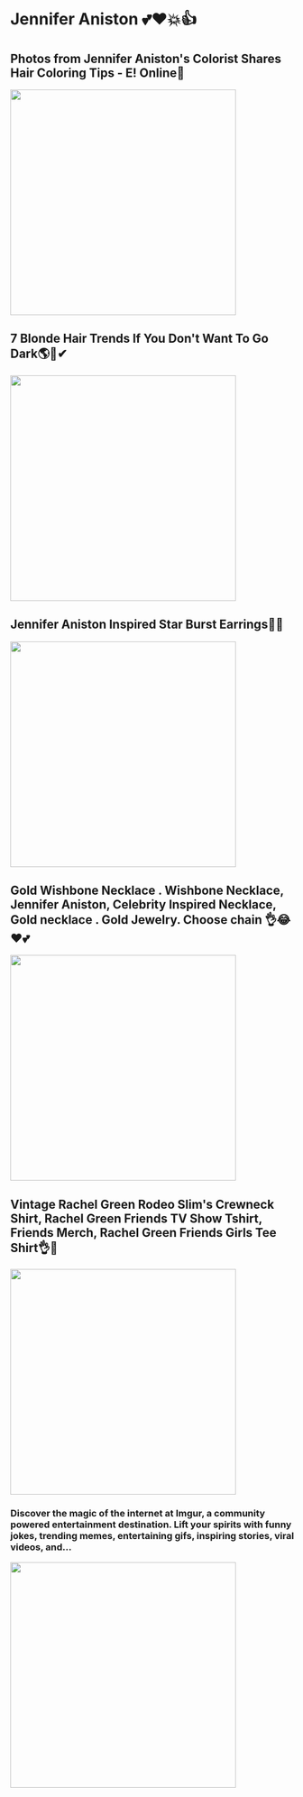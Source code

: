 # Jennifer Aniston  💕❤💥👍

## Photos from Jennifer Aniston's Colorist Shares Hair Coloring Tips - E! Online💛
<img src="https://i.pinimg.com/564x/eb/15/1c/eb151c8846e2dfc60092c23897e71ad0.jpg"   width="400"/>


## 7 Blonde Hair Trends If You Don't Want To Go Dark🌎🌿✔
<img src="https://i.pinimg.com/564x/65/46/5e/65465e910ecffd32934c326295d109aa.jpg"   width="400"/>

## Jennifer Aniston Inspired Star Burst Earrings💋😢
<img src="https://i.pinimg.com/564x/52/eb/0f/52eb0f71b9410e2b365c1b65f4dcf3be.jpg"   width="400"/>

## Gold Wishbone Necklace . Wishbone Necklace, Jennifer Aniston, Celebrity Inspired Necklace, Gold necklace . Gold Jewelry. Choose chain 👌😂❤💕
<img src="https://i.pinimg.com/564x/45/15/c2/4515c261469eaad8a0d60d164f7bb76d.jpg"   width="400"/>

## Vintage Rachel Green Rodeo Slim's Crewneck Shirt, Rachel Green Friends TV Show Tshirt, Friends Merch, Rachel Green Friends Girls Tee Shirt👌👏
<img src="https://i.pinimg.com/564x/57/bd/8a/57bd8a80d7c28866a0e2090d2453503c.jpg"   width="400"/>

### Discover the magic of the internet at Imgur, a community powered entertainment destination. Lift your spirits with funny jokes, trending memes, entertaining gifs, inspiring stories, viral videos, and…
<img src="https://i.pinimg.com/564x/de/8d/cd/de8dcd1c13dbf9ea977acac8a58e4072.jpg"   width="400"/>
